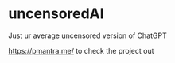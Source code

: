 # uncensoredAI

Just ur average uncensored version of ChatGPT

https://pmantra.me/ to check the project out
